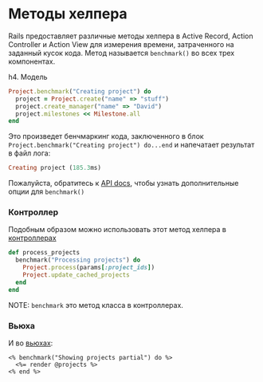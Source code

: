 # Методы хелпера

Rails предоставляет различные методы хелпера в Active Record, Action Controller и Action View для измерения времени, затраченного на заданный кусок кода. Метод называется `benchmark()` во всех трех компонентах.

h4. Модель

```ruby
Project.benchmark("Creating project") do
  project = Project.create("name" => "stuff")
  project.create_manager("name" => "David")
  project.milestones << Milestone.all
end
```

Это произведет бенчмаркинг кода, заключенного в блок `Project.benchmark("Creating project") do...end` и напечатает результат в файл лога:

```ruby
Creating project (185.3ms)
```

Пожалуйста, обратитесь к [API docs](http://api.rubyonrails.org/classes/ActiveSupport/Benchmarkable.html#method-i-benchmark), чтобы узнать дополнительные опции для `benchmark()`

### Контроллер

Подобным образом можно использовать этот метод хелпера в [контроллерах](http://api.rubyonrails.org/classes/ActiveSupport/Benchmarkable.html)

```ruby
def process_projects
  benchmark("Processing projects") do
    Project.process(params[:project_ids])
    Project.update_cached_projects
  end
end
```

NOTE: `benchmark` это метод класса в контроллерах.

### Вьюха

И во [вьюхах](http://api.rubyonrails.org/classes/ActiveSupport/Benchmarkable.html):

```erb
<% benchmark("Showing projects partial") do %>
  <%= render @projects %>
<% end %>
```
